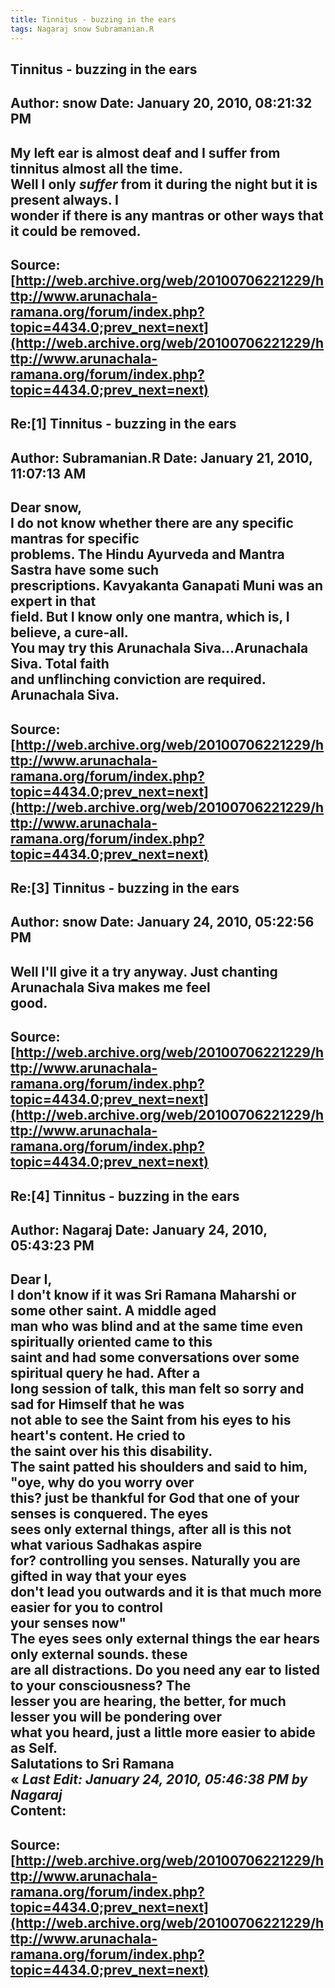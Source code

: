```yaml
--- 
title: Tinnitus - buzzing in the ears   
tags: Nagaraj snow Subramanian.R  
---  
```

## Tinnitus - buzzing in the ears  
Author: snow                Date: January 20, 2010, 08:21:32 PM  
---  
My left ear is almost deaf and I suffer from tinnitus almost all the time.  
Well I only _suffer_ from it during the night but it is present always. I  
wonder if there is any mantras or other ways that it could be removed.
 ---  
Source:[http://web.archive.org/web/20100706221229/http://www.arunachala-ramana.org/forum/index.php?topic=4434.0;prev_next=next](http://web.archive.org/web/20100706221229/http://www.arunachala-ramana.org/forum/index.php?topic=4434.0;prev_next=next)   
---  

## Re:[1] Tinnitus - buzzing in the ears  
Author: Subramanian.R       Date: January 21, 2010, 11:07:13 AM  
---  
Dear snow,   
I do not know whether there are any specific mantras for specific   
problems. The Hindu Ayurveda and Mantra Sastra have some such   
prescriptions. Kavyakanta Ganapati Muni was an expert in that   
field. But I know only one mantra, which is, I believe, a cure-all.   
You may try this Arunachala Siva...Arunachala Siva. Total faith   
and unflinching conviction are required.   
Arunachala Siva.
 ---  
Source:[http://web.archive.org/web/20100706221229/http://www.arunachala-ramana.org/forum/index.php?topic=4434.0;prev_next=next](http://web.archive.org/web/20100706221229/http://www.arunachala-ramana.org/forum/index.php?topic=4434.0;prev_next=next)   
---  

## Re:[3] Tinnitus - buzzing in the ears  
Author: snow                Date: January 24, 2010, 05:22:56 PM  
---  
Well I'll give it a try anyway. Just chanting Arunachala Siva makes me feel  
good.
 ---  
Source:[http://web.archive.org/web/20100706221229/http://www.arunachala-ramana.org/forum/index.php?topic=4434.0;prev_next=next](http://web.archive.org/web/20100706221229/http://www.arunachala-ramana.org/forum/index.php?topic=4434.0;prev_next=next)   
---  

## Re:[4] Tinnitus - buzzing in the ears  
Author: Nagaraj             Date: January 24, 2010, 05:43:23 PM  
---  
Dear I,   
I don't know if it was Sri Ramana Maharshi or some other saint. A middle aged  
man who was blind and at the same time even spiritually oriented came to this  
saint and had some conversations over some spiritual query he had. After a  
long session of talk, this man felt so sorry and sad for Himself that he was  
not able to see the Saint from his eyes to his heart's content. He cried to  
the saint over his this disability.   
The saint patted his shoulders and said to him, "oye, why do you worry over  
this? just be thankful for God that one of your senses is conquered. The eyes  
sees only external things, after all is this not what various Sadhakas aspire  
for? controlling you senses. Naturally you are gifted in way that your eyes  
don't lead you outwards and it is that much more easier for you to control  
your senses now"   
The eyes sees only external things the ear hears only external sounds. these  
are all distractions. Do you need any ear to listed to your consciousness? The  
lesser you are hearing, the better, for much lesser you will be pondering over  
what you heard, just a little more easier to abide as Self.   
Salutations to Sri Ramana   
« _Last Edit: January 24, 2010, 05:46:38 PM by Nagaraj_  
Content:
 ---  
Source:[http://web.archive.org/web/20100706221229/http://www.arunachala-ramana.org/forum/index.php?topic=4434.0;prev_next=next](http://web.archive.org/web/20100706221229/http://www.arunachala-ramana.org/forum/index.php?topic=4434.0;prev_next=next)   
---  

